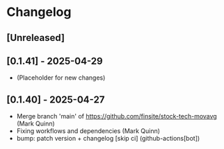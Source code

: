 # Changelog

## [Unreleased]

## [0.1.41] - 2025-04-29

- (Placeholder for new changes)

## [0.1.40] - 2025-04-27

- Merge branch 'main' of https://github.com/finsite/stock-tech-movavg (Mark Quinn)
- Fixing workflows and dependencies (Mark Quinn)
- bump: patch version + changelog [skip ci] (github-actions[bot])
